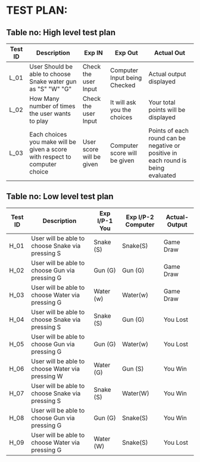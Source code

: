 # TEST PLAN:

## Table no: High level test plan

| **Test ID** |                 **Description**                              |  **Exp IN**            | **Exp Out**                  | **Actual Out**                           |   
|-------------|--------------------------------------------------------------|------------------------|------------------------------|------------------------------------------| 
|  L_01       |  User Should be able to choose Snake water gun as "S" "W" "G"|Check the user Input    | Computer Input being Checked | Actual output displayed                  |
|  L_02       |  How Many number of times the user wants to play             |Check the user Input    | It will ask you the choices  | Your total points will be displayed      |
|  L_03       |  Each choices you make will be given a score with respect to computer choice |User score will be given| Computer score will be given | Points of each round can be                                                                                                                               negative or positive in each round is being evaluated|


## Table no: Low level test plan    

| **Test ID** |                 **Description**                              | **Exp I/P-1 You**  | **Exp I/P-2 Computer** |**Actual-Output**|    
|-------------|--------------------------------------------------------------|--------------------|------------------------|-----------------|
|  H_01       | User will be able to choose Snake via pressing S             |    Snake (S)       |    Snake(S)            |  Game Draw      |
|  H_02       | User will be able to choose  Gun  via pressing G             |    Gun   (G)       |    Gun  (G)            |  Game Draw      |
|  H_03       | User will be able to choose Water via pressing G             |    Water (w)       |    Water(w)            |  Game Draw      |
|  H_04       | User will be able to choose Snake via pressing S             |    Snake (S)       |    Gun  (G)            |  You Lost       |
|  H_05       | User will be able to choose  Gun  via pressing G             |    Gun   (G)       |    Water(w)            |  You Lost       |
|  H_06       | User will be able to choose Water via pressing W             |    Water (G)       |    Gun  (S)            |  You Win        |
|  H_07       | User will be able to choose Snake via pressing S             |    Snake (S)       |    Water(W)            |  You Win        |
|  H_08       | User will be able to choose  Gun  via pressing G             |    Gun   (G)       |    Snake(S)            |  You Win        |
|  H_09       | User will be able to choose Water via pressing G             |    Water (W)       |    Snake(S)            |  You Lost       |
